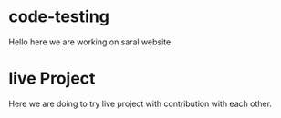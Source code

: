 # code-testing
Hello here we are working on saral website


# live Project 
 Here we are doing to try live project with contribution with each other.